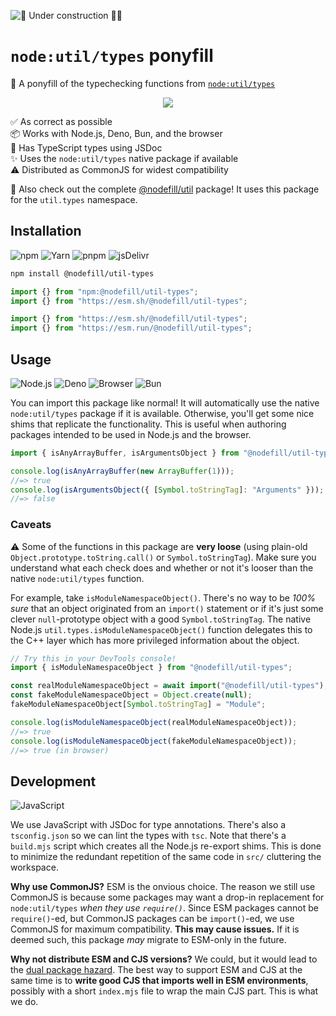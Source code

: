 ![🚧 Under construction 👷‍♂️](https://i.imgur.com/LEP2R3N.png)

# `node:util/types` ponyfill

🔎 A ponyfill of the typechecking functions from [`node:util/types`]

<div align="center">

![](https://user-images.githubusercontent.com/61068799/250212103-c280dfa3-d68a-4e1e-b289-c471398bbb64.png)

</div>

✅ As correct as possible \
📦 Works with Node.js, Deno, Bun, and the browser \
🔬 Has TypeScript types using JSDoc \
✨ Uses the `node:util/types` native package if available \
⚠️ Distributed as CommonJS for widest compatibility

👀 Also check out the complete [@nodefill/util] package! It uses this package
for the `util.types` namespace.

## Installation

![npm](https://img.shields.io/static/v1?style=for-the-badge&message=npm&color=CB3837&logo=npm&logoColor=FFFFFF&label=)
![Yarn](https://img.shields.io/static/v1?style=for-the-badge&message=Yarn&color=2C8EBB&logo=Yarn&logoColor=FFFFFF&label=)
![pnpm](https://img.shields.io/static/v1?style=for-the-badge&message=pnpm&color=222222&logo=pnpm&logoColor=F69220&label=)
![jsDelivr](https://img.shields.io/static/v1?style=for-the-badge&message=jsDelivr&color=E84D3D&logo=jsDelivr&logoColor=FFFFFF&label=)

```sh
npm install @nodefill/util-types
```

```js
import {} from "npm:@nodefill/util-types";
import {} from "https://esm.sh/@nodefill/util-types";
```

```js
import {} from "https://esm.sh/@nodefill/util-types";
import {} from "https://esm.run/@nodefill/util-types";
```

## Usage

![Node.js](https://img.shields.io/static/v1?style=for-the-badge&message=Node.js&color=339933&logo=Node.js&logoColor=FFFFFF&label=)
![Deno](https://img.shields.io/static/v1?style=for-the-badge&message=Deno&color=000000&logo=Deno&logoColor=FFFFFF&label=)
![Browser](https://img.shields.io/static/v1?style=for-the-badge&message=Browser&color=4285F4&logo=Google+Chrome&logoColor=FFFFFF&label=)
![Bun](https://img.shields.io/static/v1?style=for-the-badge&message=Bun&color=000000&logo=Bun&logoColor=FFFFFF&label=)

You can import this package like normal! It will automatically use the native
`node:util/types` package if it is available. Otherwise, you'll get some nice
shims that replicate the functionality. This is useful when authoring packages
intended to be used in Node.js and the browser.

```js
import { isAnyArrayBuffer, isArgumentsObject } from "@nodefill/util-types";

console.log(isAnyArrayBuffer(new ArrayBuffer(1)));
//=> true
console.log(isArgumentsObject({ [Symbol.toStringTag]: "Arguments" }));
//=> false
```

### Caveats

⚠️ Some of the functions in this package are **very loose** (using plain-old
`Object.prototype.toString.call()` or `Symbol.toStringTag`). Make sure you
understand what each check does and whether or not it's looser than the native
`node:util/types` function.

For example, take `isModuleNamespaceObject()`. There's no way to be _100% sure_
that an object originated from an `import()` statement or if it's just some
clever `null`-prototype object with a good `Symbol.toStringTag`. The native
Node.js `util.types.isModuleNamespaceObject()` function delegates this to the
C++ layer which has more privileged information about the object.

```js
// Try this in your DevTools console!
import { isModuleNamespaceObject } from "@nodefill/util-types";

const realModuleNamespaceObject = await import("@nodefill/util-types");
const fakeModuleNamespaceObject = Object.create(null);
fakeModuleNamespaceObject[Symbol.toStringTag] = "Module";

console.log(isModuleNamespaceObject(realModuleNamespaceObject));
//=> true
console.log(isModuleNamespaceObject(fakeModuleNamespaceObject));
//=> true (in browser)
```

## Development

![JavaScript](https://img.shields.io/static/v1?style=for-the-badge&message=JavaScript&color=222222&logo=JavaScript&logoColor=F7DF1E&label=)

We use JavaScript with JSDoc for type annotations. There's also a
`tsconfig.json` so we can lint the types with `tsc`. Note that there's a
`build.mjs` script which creates all the Node.js re-export shims. This is done
to minimize the redundant repetition of the same code in `src/` cluttering the
workspace.

**Why use CommonJS?** ESM is the onvious choice. The reason we still use
CommonJS is because some packages may want a drop-in replacement for
`node:util/types` _when they use `require()`_. Since ESM packages cannot be
`require()`-ed, but CommonJS packages can be `import()`-ed, we use CommonJS for
maximum compatibility. **This may cause issues.** If it is deemed such, this
package _may_ migrate to ESM-only in the future.

**Why not distribute ESM and CJS versions?** We could, but it would lead to the
[dual package hazard]. The best way to support ESM and CJS at the same time is
to **write good CJS that imports well in ESM environments**, possibly with a
short `index.mjs` file to wrap the main CJS part. This is what we do.

[@nodefill/util]: https://github.com/nodefill/util#readme
[`node:util/types`]: https://nodejs.org/api/util.html#utiltypes
[dual package hazard]: https://nodejs.org/api/packages.html#dual-package-hazard
